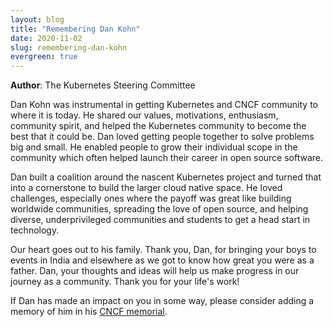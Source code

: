 ```yaml
---
layout: blog
title: "Remembering Dan Kohn"
date: 2020-11-02
slug: remembering-dan-kohn
evergreen: true
---
```


**Author**: The Kubernetes Steering Committee

Dan Kohn was instrumental in getting Kubernetes and CNCF community to where it is today. He shared our values, motivations, enthusiasm, community spirit, and helped the Kubernetes community to become the best that it could be. Dan loved getting people together to solve problems big and small. He enabled people to grow their individual scope in the community which often helped launch their career in open source software.

Dan built a coalition around the nascent Kubernetes project and turned that into a cornerstone to build the larger cloud native space. He loved challenges, especially ones where the payoff was great like building worldwide communities, spreading the love of open source, and helping diverse, underprivileged communities and students to get a head start in technology.

Our heart goes out to his family. Thank you, Dan, for bringing your boys to events in India and elsewhere as we got to know how great you were as a father. Dan, your thoughts and ideas will help us make progress in our journey as a community. Thank you for your life's work!

If Dan has made an impact on you in some way, please consider adding a memory of him in his [CNCF memorial](https://github.com/cncf/memorials/blob/master/dan-kohn.md).
